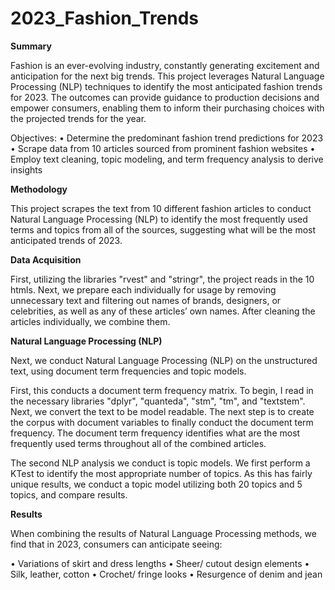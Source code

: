 # 2023_Fashion_Trends

**Summary** 

Fashion is an ever-evolving industry, constantly generating excitement and anticipation for the next big trends. This project leverages Natural Language Processing (NLP) techniques to identify the most anticipated fashion trends for 2023. The outcomes can provide guidance to production decisions and empower consumers, enabling them to inform their purchasing choices with the projected trends for the year.

Objectives:
•	Determine the predominant fashion trend predictions for 2023
•	Scrape data from 10 articles sourced from prominent fashion websites
•	Employ text cleaning, topic modeling, and term frequency analysis to derive insights

**Methodology**

This project scrapes the text from 10 different fashion articles to conduct Natural Language Processing (NLP) to identify the most frequently used terms and topics from all of the sources, suggesting what will be the most anticipated trends of 2023.

**Data Acquisition**

First, utilizing the libraries "rvest" and "stringr", the project reads in the 10 htmls. Next, we prepare each individually for usage by removing unnecessary text and filtering out names of brands, designers, or celebrities, as well as any of these articles’ own names. After cleaning the articles individually, we combine them.

**Natural Language Processing (NLP)**

Next, we conduct Natural Language Processing (NLP) on the unstructured text, using document term frequencies and topic models.

First, this conducts a document term frequency matrix. To begin, I read in the necessary libraries "dplyr", "quanteda", "stm", "tm", and "textstem". Next, we convert the text to be model readable. The next step is to create the corpus with document variables to finally conduct the document term frequency. The document term frequency identifies what are the most frequently used terms throughout all of the combined articles.
 
The second NLP analysis we conduct is topic models. We first perform a KTest to identify the most appropriate number of topics. As this has fairly unique results, we conduct a topic model utilizing both 20 topics and 5 topics, and compare results.

**Results** 

When combining the results of Natural Language Processing methods, we find that in 2023, consumers can anticipate seeing:

•	Variations of skirt and dress lengths
•	Sheer/ cutout design elements
•	Silk, leather, cotton
•	Crochet/ fringe looks
•	Resurgence of denim and jean
